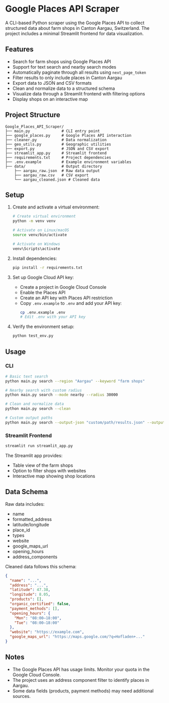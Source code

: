 # Google Places API Scraper

A CLI-based Python scraper using the Google Places API to collect structured data about farm shops in Canton Aargau, Switzerland. The project includes a minimal Streamlit frontend for data visualization.

## Features

- Search for farm shops using Google Places API
- Support for text search and nearby search modes
- Automatically paginate through all results using `next_page_token`
- Filter results to only include places in Canton Aargau
- Export data to JSON and CSV formats
- Clean and normalize data to a structured schema
- Visualize data through a Streamlit frontend with filtering options
- Display shops on an interactive map

## Project Structure

```
Google_Places_API_Scraper/
├── main.py              # CLI entry point
├── google_places.py     # Google Places API interaction
├── cleaner.py           # Data normalization
├── geo_utils.py         # Geographic utilities
├── export.py            # JSON and CSV export
├── streamlit_app.py     # Streamlit frontend
├── requirements.txt     # Project dependencies
├── .env.example         # Example environment variables
├── data/                # Output directory
    ├── aargau_raw.json  # Raw data output
    ├── aargau_raw.csv   # CSV export
    └── aargau_cleaned.json # Cleaned data
```

## Setup

1. Create and activate a virtual environment:
   ```bash
   # Create virtual environment
   python -m venv venv
   
   # Activate on Linux/macOS
   source venv/bin/activate
   
   # Activate on Windows
   venv\Scripts\activate
   ```

2. Install dependencies:
   ```bash
   pip install -r requirements.txt
   ```

3. Set up Google Cloud API key:
   - Create a project in Google Cloud Console
   - Enable the Places API
   - Create an API key with Places API restriction
   - Copy `.env.example` to `.env` and add your API key:
     ```bash
     cp .env.example .env
     # Edit .env with your API key
     ```

4. Verify the environment setup:
   ```bash
   python test_env.py
   ```

## Usage

### CLI

```bash
# Basic text search
python main.py search --region "Aargau" --keyword "farm shops"

# Nearby search with custom radius
python main.py search --mode nearby --radius 30000

# Clean and normalize data
python main.py search --clean

# Custom output paths
python main.py search --output-json "custom/path/results.json" --output-csv "custom/path/results.csv"
```

### Streamlit Frontend

```bash
streamlit run streamlit_app.py
```

The Streamlit app provides:
- Table view of the farm shops
- Option to filter shops with websites
- Interactive map showing shop locations

## Data Schema

Raw data includes:
- name
- formatted_address
- latitude/longitude
- place_id
- types
- website
- google_maps_url
- opening_hours
- address_components

Cleaned data follows this schema:
```json
{
  "name": "...",
  "address": "...",
  "latitude": 47.38,
  "longitude": 8.05,
  "products": [],
  "organic_certified": false,
  "payment_methods": [],
  "opening_hours": {
    "Mon": "08:00–18:00",
    "Tue": "08:00–18:00"
  },
  "website": "https://example.com",
  "google_maps_url": "https://maps.google.com/?q=Hofladen+..."
}
```

## Notes

- The Google Places API has usage limits. Monitor your quota in the Google Cloud Console.
- The project uses an address component filter to identify places in Aargau.
- Some data fields (products, payment methods) may need additional sources. 